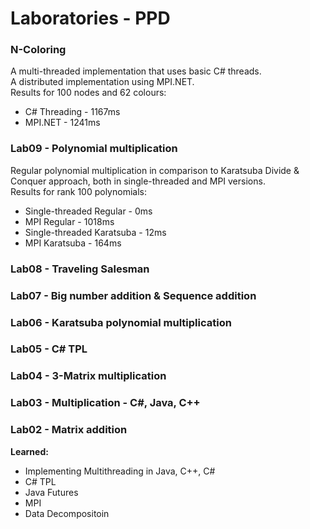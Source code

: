 # Laboratories - PPD
### N-Coloring
A multi-threaded implementation that uses basic C# threads. <br/>
A distributed implementation using MPI.NET. <br/>
Results for 100 nodes and 62 colours: <br/>
* C# Threading - 1167ms
* MPI.NET - 1241ms
### Lab09 - Polynomial multiplication
Regular polynomial multiplication in comparison to Karatsuba Divide & Conquer approach, both in single-threaded and MPI versions. <br/>
Results for rank 100 polynomials: <br/>
* Single-threaded Regular - 0ms
* MPI Regular - 1018ms
* Single-threaded Karatsuba - 12ms
* MPI Karatsuba - 164ms
### Lab08 - Traveling Salesman
### Lab07 - Big number addition & Sequence addition
### Lab06 - Karatsuba polynomial multiplication
### Lab05 - C# TPL
### Lab04 - 3-Matrix multiplication
### Lab03 - Multiplication - C#, Java, C++
### Lab02 - Matrix addition

**Learned:**
* Implementing Multithreading in Java, C++, C# 
* C# TPL
* Java Futures
* MPI
* Data Decompositoin


